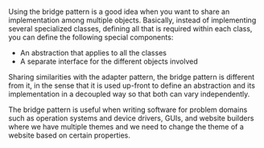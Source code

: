 Using the bridge pattern is a good idea when you want to share an implementation among
multiple objects. Basically, instead of implementing several specialized classes, defining all
that is required within each class, you can define the following special components:

- An abstraction that applies to all the classes
- A separate interface for the different objects involved


Sharing similarities with the adapter
pattern, the bridge pattern is different from it, in the sense that it is used up-front to define
an abstraction and its implementation in a decoupled way so that both can vary
independently.

The bridge pattern is useful when writing software for problem domains such as operation
systems and device drivers, GUIs, and website builders where we have multiple themes
and we need to change the theme of a website based on certain properties.